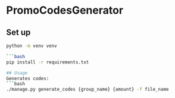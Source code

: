 # PromoCodesGenerator
## Set up
```bash
python -m venv venv

```bash
pip install -r requirements.txt

## Usage
Generates codes:
```bash
./manage.py generate_codes {group_name} {amount} -f file_name
